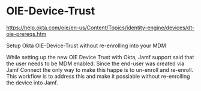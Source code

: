 # OIE-Device-Trust
https://help.okta.com/oie/en-us/Content/Topics/identity-engine/devices/dt-oie-prereqs.htm

Setup Okta OIE-Device-Trust without re-enrolling into your MDM

While setting up the new OIE Device Trust with Okta, Jamf support said that the user needs to be MDM enabled. Since the end-user was created via Jamf Connect the only way to make this happe is to un-enroll and re-enroll. 
This workflow is to address this and make it possiable without re-enrolling the device into Jamf.
